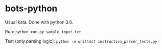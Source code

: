 # bots-python

Usual kata. Done with python 3.6.

Run:
`python run.py sample_input.txt`

Test (only parsing logic):
`python -m unittest instruction_parser_tests.py`
